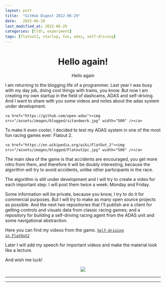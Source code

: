 ```yaml
---
layout: post
title:  "GitHub Digest 2022-06-29"
date:   2022-06-29
last_modified_at: 2022-06-29
categories: [tldr, experiment]
tags: [flatout2, startup, fun, adas, self-driving]
---
```



<p align="center">
  <h1 align="center">
    Hello again!
  </h1>
  <p align="center">
        Hello again

I am returning to the blogging life of a programmer.
Last year I was busy with my day job, doing cool things with trains, you know. But now I am creating my own startup in the field of dashcams, ADAS and self-driving. And I want to share with you some videos and notes about the adas system under development.

    
    <a href="https://github.com/open-adas"><img src="/assets/images/blogged/sitandwork.jpg" width="500" /></a>

To make it even cooler, I decided to test my ADAS system in one of the most fun racing games ever: Flatout 2.
    
    <a href="https://en.wikipedia.org/wiki/FlatOut_2"><img src="/assets/images/blogged/Flatout2pc.jpg" width="500" /></a>

The main idea of the game is that accidents are encouraged, you get more nitro from them, and therefore it will be doubly interesting, because the algorithm will try to avoid accidents, unlike other participants in the race.

The algorithm is still under development and I will try to create a video for each important step. I will post them twice a week: Monday and Friday.

Some information will be private, because you know, I try to do it for commercial purposes. But I will try to make as many open source projects as possible. And the next two repositories that I'll publish are a client for getting controls and visuals data from classic racing games; and a repository for building a self-driving racing agent from the ADAS unit and some navigational abstraction.

Here you can find my videos from the game.
    <a href="https://www.youtube.com/playlist?list=PLKomYcf24jhil5BucvGZqPn_GAPkvuoc4"><code>Self-driving in FlatOut2</code></a>

Later I will add my speech for important videos and make the material look like a lecture.

And wish me luck!
  </p>
  <p align="center">
    <img src="/assets/images/blogged/sit_and_work.jpg" width="500" />
  </p>
</p>
<hr/>


<hr/>
